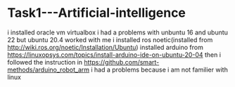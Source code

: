 # Task1---Artificial-intelligence
i installed oracle vm virtualbox 
i had a problems with unbuntu 16 and ubuntu 22
but ubuntu 20.4 worked with me
i installed ros noetic(installed from http://wiki.ros.org/noetic/Installation/Ubuntu)
installed arduino from https://linuxopsys.com/topics/install-arduino-ide-on-ubuntu-20-04
then i followed the instruction in https://github.com/smart-methods/arduino_robot_arm
i had a problems because i am not familier with linux
